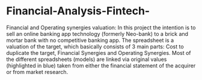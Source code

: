 # Financial-Analysis-Fintech-

Financial and Operating synergies valuation:
In this project the intention is to sell an online banking app technology (formerly Neo-bank) to a brick and mortar bank with no competitive banking app.
The spreadsheet is a valuation of the target, which basically consists of 3 main parts: Cost to duplicate the target, Financial Synergies and Operating Synergies.
Most of the different spreadsheets (models) are linked via original values (highlighted in blue) taken from either the financial statement of the acquirer or from market research.
